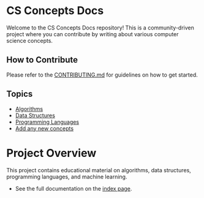 # CS Concepts Docs

Welcome to the CS Concepts Docs repository! This is a community-driven project where you can contribute by writing about various computer science concepts. 

## How to Contribute

Please refer to the [CONTRIBUTING.md](CONTRIBUTING.md) for guidelines on how to get started.

## Topics

- [Algorithms](concepts/algorithms/)
- [Data Structures](concepts/data-structures/)
- [Programming Languages](concepts/languages/)
- [Add any new concepts](concepts)

# Project Overview

This project contains educational material on algorithms, data structures, programming languages, and machine learning.

- See the full documentation on the [index page](./index.md).
